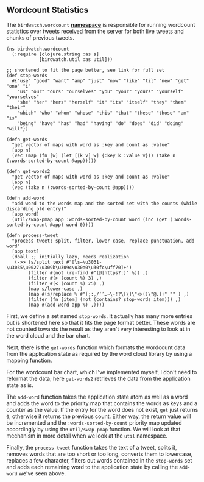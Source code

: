 ## Wordcount Statistics

The ````birdwatch.wordcount```` **[namespace](https://github.com/matthiasn/BirdWatch/blob/574d2178be6f399086ad2a5ec35c200d252bf887/Clojure-Websockets/MainApp/src/cljs/birdwatch/wordcount.cljs)** is responsible for running wordcount statistics over tweets received from the server for both live tweets and chunks of previous tweets.

~~~
(ns birdwatch.wordcount
  (:require [clojure.string :as s]
            [birdwatch.util :as util]))
            
;; shortened to fit the page better, see link for full set
(def stop-words
  #{"use" "good" "want" "amp" "just" "now" "like" "til" "new" "get" "one" "i" 
    "us" "our" "ours" "ourselves" "you" "your" "yours" "yourself" "yourselves"
    "she" "her" "hers" "herself" "it" "its" "itself" "they" "them" "their" 
    "which" "who" "whom" "whose" "this" "that" "these" "those" "am" "is" 
    "being" "have" "has" "had" "having" "do" "does" "did" "doing" "will"})

(defn get-words
  "get vector of maps with word as :key and count as :value"
  [app n]
  (vec (map (fn [w] (let [[k v] w] {:key k :value v})) (take n (:words-sorted-by-count @app)))))

(defn get-words2
  "get vector of maps with word as :key and count as :value"
  [app n]
  (vec (take n (:words-sorted-by-count @app))))

(defn add-word
  "add word to the words map and the sorted set with the counts (while discarding old entry)"
  [app word]
  (util/swap-pmap app :words-sorted-by-count word (inc (get (:words-sorted-by-count @app) word 0))))

(defn process-tweet
  "process tweet: split, filter, lower case, replace punctuation, add word"
  [app text]
  (doall ;; initially lazy, needs realization
   (->> (s/split text #"[\s—\u3031-\u3035\u0027\u309b\u309c\u30a0\u30fc\uff70]+")
        (filter #(not (re-find #"(@|https?:)" %)) ,)
        (filter #(> (count %) 3) ,)
        (filter #(< (count %) 25) ,)
        (map s/lower-case ,)
        (map #(s/replace % #"[;:,/‘’…~\-!?\[\]\"<>()\"@.]+" "" ) ,)
        (filter (fn [item] (not (contains? stop-words item))) ,)
        (map #(add-word app %) ,))))
~~~

First, we define a set named ````stop-words````. It actually has many more entries but is shortened here so that it fits the page format better. These words are not counted towards the result as they aren't very interesting to look at in the word cloud and the bar chart.

Next, there is the ````get-words```` function which formats the wordcount data from the application state as required by the word cloud library by using a mapping function.

For the wordcount bar chart, which I've implemented myself, I don't need to reformat the data; here ````get-words2```` retrieves the data from the application state as is.

The ````add-word```` function takes the application state atom as well as a word and adds the word to the priority map that contains the words as keys and a counter as the value. If the entry for the word does not exist, ````get```` just returns ````0````, otherwise it returns the previous count. Either way, the return value will be incremented and the ````:words-sorted-by-count```` priority map updated accordingly by using the ````util/swap-pmap```` function. We will look at that mechanism in more detail when we look at the ````util```` namespace.

Finally, the ````process-tweet```` function takes the text of a tweet, splits it, removes words that are too short or too long, converts them to lowercase, replaces a few character, filters out words contained in the ````stop-words```` set and adds each remaining word to the application state by calling the ````add-word```` we've seen above.